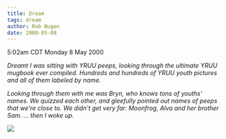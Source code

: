 ```yaml
---
title: Dream
tags: dream
author: Rob Nugen
date: 2000-05-08
---
```


<title>Dream</title>
<p class=date>5:02am CDT Monday 8 May 2000</p>

<p><em>Dreamt I was sitting with YRUU peeps, looking through the
ultimate YRUU mugbook ever compiled.  Hundreds and hundreds of YRUU
youth pictures and all of them labeled by name.

<p>Looking through them with me was Bryn, who knows tons of youths'
names.  We quizzed each other, and gleefully pointed out names of
peeps that we're close to. We didn't get very far: Moonfrog, Alva and
her brother Sam.  ...  then I woke up.

</em>

<p><img src='/images/rob/wL-ROB.gif'>

